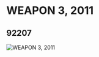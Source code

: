 # WEAPON 3, 2011
## 92207
![WEAPON 3, 2011](https://lc-www-live-s.legocdn.com/media/bricks/5/2/4591599.jpg)